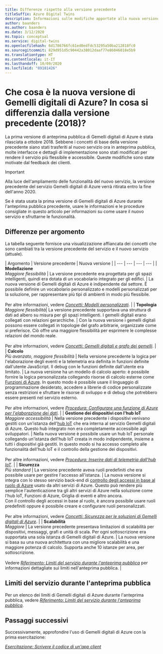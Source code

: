 ```yaml
---
title: Differenze rispetto alla versione precedente
titleSuffix: Azure Digital Twins
description: Informazioni sulle modifiche apportate alla nuova versione di Gemelli digitali di Azure
author: baanders
ms.author: baanders
ms.date: 3/12/2020
ms.topic: conceptual
ms.service: digital-twins
ms.openlocfilehash: 6d1786766fc61ed0edfdc53295a50ba212818fc0
ms.sourcegitcommit: 829d951d5c90442a38012daaf77e86046018e5b9
ms.translationtype: HT
ms.contentlocale: it-IT
ms.lasthandoff: 10/09/2020
ms.locfileid: "89181426"
---
```

# <a name="what-is-the-new-azure-digital-twins-how-is-it-different-from-the-previous-version-2018"></a>Che cosa è la nuova versione di Gemelli digitali di Azure? In cosa si differenzia dalla versione precedente (2018)?

La prima versione di anteprima pubblica di Gemelli digitali di Azure è stata rilasciata a ottobre 2018. Sebbene i concetti di base della versione precedente siano stati trasferiti al nuovo servizio ora in anteprima pubblica, molte interfacce e dettagli di implementazione sono stati modificati per rendere il servizio più flessibile e accessibile. Queste modifiche sono state motivate dal feedback dei clienti.

> [!IMPORTANT]
> Alla luce dell'ampliamento delle funzionalità del nuovo servizio, la versione precedente del servizio Gemelli digitali di Azure verrà ritirata entro la fine dell'anno 2020.

Se è stata usata la prima versione di Gemelli digitali di Azure durante l'anteprima pubblica precedente, usare le informazioni e le procedure consigliate in questo articolo per informazioni su come usare il nuovo servizio e sfruttarne le funzionalità.

## <a name="differences-by-topic"></a>Differenze per argomento

La tabella seguente fornisce una visualizzazione affiancata dei concetti che sono cambiati tra la versione precedente del servizio e il nuovo servizio (attuale).

| Argomento | Versione precedente | Nuova versione |
| --- | --- | --- | --- |
| **Modellazione**<br>*Maggiore flessibilità* | La versione precedente era progettata per gli spazi intelligenti, quindi era dotata di un vocabolario integrato per gli edifici. | La nuova versione di Gemelli digitali di Azure è indipendente dal settore. È possibile definire un vocabolario personalizzato e modelli personalizzati per la soluzione, per rappresentare più tipi di ambienti in modo più flessibile.<br><br>Per altre informazioni, vedere [*Concetti: Modelli personalizzati*](concepts-models.md). |
| **Topologia**<br>*Maggiore flessibilità*| La versione precedente supportava una struttura di dati ad albero su misura per gli spazi intelligenti. I gemelli digitali erano collegati con relazioni gerarchiche. | Con la nuova versione i gemelli digitali possono essere collegati in topologie del grafo arbitrarie, organizzate come si preferisce. Ciò offre una maggiore flessibilità per esprimere le complesse relazioni del mondo reale.<br><br>Per altre informazioni, vedere [*Concetti: Gemelli digitali e grafo dei gemelli*](concepts-twins-graph.md). |
| **Calcolo**<br>*Più avanzato, maggiore flessibilità* | Nella versione precedente la logica per l'elaborazione degli eventi e la telemetria era definita in funzioni definite dall'utente JavaScript. Il debug con le funzioni definite dall'utente era limitato. | La nuova versione ha un modello di calcolo aperto: è possibile fornire la logica personalizzata collegando risorse di calcolo esterne come [Funzioni di Azure](../azure-functions/functions-overview.md). In questo modo è possibile usare il linguaggio di programmazione desiderato, accedere a librerie di codice personalizzate senza restrizioni e sfruttare le risorse di sviluppo e di debug che potrebbero essere presenti nel servizio esterno.<br><br>Per altre informazioni, vedere [*Procedura: Configurare una funzione di Azure per l'elaborazione dei dati*](how-to-create-azure-function.md). |
| **Gestione dei dispositivi con l'hub IoT**<br>*Maggiore accessibilità* | Nella versione precedente i dispositivi venivano gestiti con un'istanza dell'[hub IoT](../iot-hub/about-iot-hub.md) che era interna al servizio Gemelli digitali di Azure. Questo hub integrato non era completamente accessibile agli sviluppatori. | Nella nuova versione è possibile usare un hub IoT personale collegando un'istanza dell'hub IoT creata in modo indipendente, insieme a tutti i dispositivi già gestiti. In questo modo si ha accesso completo alle funzionalità dell'hub IoT e il controllo della gestione dei dispositivi.<br><br>Per altre informazioni, vedere [*Procedura: Inserire dati di telemetria dall'hub IoT*](how-to-ingest-iot-hub-data.md). |
| **Sicurezza**<br>*Più standard* | La versione precedente aveva ruoli predefiniti che era possibile usare per gestire l'accesso all'istanza. | La nuova versione si integra con lo stesso servizio back-end di [controllo degli accessi in base al ruolo di Azure](../role-based-access-control/overview.md) usato da altri servizi di Azure. Questo può rendere più semplice l'autenticazione tra gli altri servizi di Azure nella soluzione come l'hub IoT, Funzioni di Azure, Griglia di eventi e altro ancora.<br>Con il controllo degli accessi in base al ruolo, è ancora possibile usare ruoli predefiniti oppure è possibile creare e configurare ruoli personalizzati.<br><br>Per altre informazioni, vedere [*Concetti: Sicurezza per le soluzioni di Gemelli digitali di Azure*](concepts-security.md). |
| **Scalabilità**<br>*Maggiore* | La versione precedente presentava limitazioni di scalabilità per dispositivi, messaggi, grafi e unità di scala. Per ogni sottoscrizione era supportata una sola istanza di Gemelli digitali di Azure.  | La nuova versione si basa su una nuova architettura con una migliore scalabilità e una maggiore potenza di calcolo. Supporta anche 10 istanze per area, per sottoscrizione.<br><br>Vedere [*Riferimento: Limiti del servizio durante l'anteprima pubblica*](reference-service-limits.md) per informazioni dettagliate sui limiti nell'anteprima pubblica. |

## <a name="service-limits-in-public-preview"></a>Limiti del servizio durante l'anteprima pubblica

Per un elenco dei limiti di Gemelli digitali di Azure durante l'anteprima pubblica, vedere [*Riferimento: Limiti del servizio durante l'anteprima pubblica*](reference-service-limits.md).

## <a name="next-steps"></a>Passaggi successivi

Successivamente, approfondire l'uso di Gemelli digitali di Azure con la prima esercitazione:

[*Esercitazione: Scrivere il codice di un'app client*](tutorial-code.md)